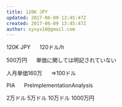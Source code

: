 ```yaml
---
title: 120K JPY
updated: 2017-06-09 13:45:47Z
created: 2017-06-09 13:45:47Z
author: xyvyx10@gmail.com
---
```


120K JPY
     120ドル/h

500万円
     単価に関しては明記されていない

人月単価160万
     ⇒100ドル

PIA
     PreImplementationAnalysis

2万ドル
5万ドル
10万ドル 1000万円